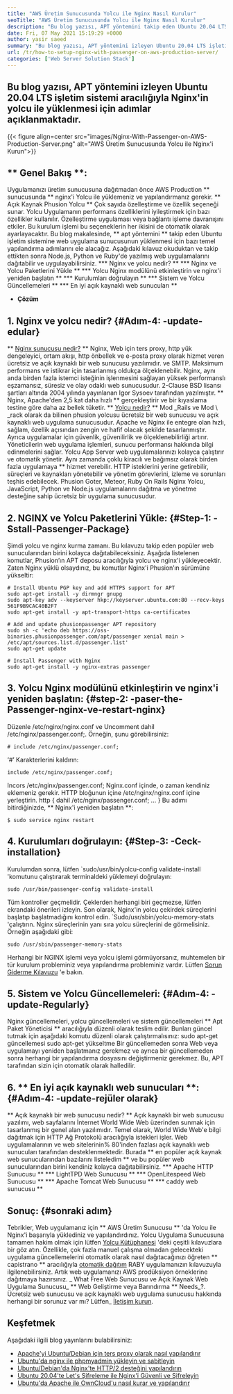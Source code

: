 ```yaml
---
title: "AWS Üretim Sunucusunda Yolcu ile Nginx Nasıl Kurulur" 
seoTitle: "AWS Üretim Sunucusunda Yolcu ile Nginx Nasıl Kurulur" 
description: "Bu blog yazısı, APT yöntemini takip eden Ubuntu 20.04 LTS işletim sistemi aracılığıyla Nginx'in yolcu ile kurulumu için adımlar açıklanmaktadır." 
date: Fri, 07 May 2021 15:19:29 +0000
author: yasir saeed
summary: "Bu blog yazısı, APT yöntemini izleyen Ubuntu 20.04 LTS işletim sistemi üzerinden yolcu ile Nginx'in yüklenmesi için adımlar açıklanmaktadır." 
url: /tr/how-to-setup-nginx-with-passenger-on-aws-production-server/
categories: ['Web Server Solution Stack']
---
```


## Bu blog yazısı, APT yöntemini izleyen Ubuntu 20.04 LTS işletim sistemi aracılığıyla Nginx'in yolcu ile yüklenmesi için adımlar açıklanmaktadır.

{{< figure align=center src="images/Nginx-With-Passenger-on-AWS-Production-Server.png" alt="AWS Üretim Sunucusunda Yolcu ile Nginx'i Kurun">}}


## ** Genel Bakış **:
Uygulamanızı üretim sunucusuna dağıtmadan önce AWS Production ** sunucusunda ** nginx'i Yolcu ile yüklemeniz ve yapılandırmanız gerekir.
** Açık Kaynak Phusion Yolcu ** Çok sayıda özelleştirme ve özellik seçeneği sunar. Yolcu Uygulamanın performans özelliklerini iyileştirmek için bazı özellikler kullanılır. Özelleştirme uygulaması veya bağlantı işleme davranışını etkiler. Bu kurulum işlemi bu seçeneklerin her ikisini de otomatik olarak ayarlayacaktır.
Bu blog makalesinde, ** apt yöntemini ** takip eden Ubuntu işletim sistemine web uygulama sunucusunun yüklenmesi için bazı temel yapılandırma adımlarını ele alacağız. Aşağıdaki kılavuz okuduktan ve takip ettikten sonra Node.js, Python ve Ruby'de yazılmış web uygulamalarını dağıtabilir ve uygulayabilirsiniz.
  *** Nginx ve yolcu nedir? **
  *** Nginx ve Yolcu Paketlerini Yükle **
  *** Yolcu Nginx modülünü etkinleştirin ve nginx'i yeniden başlatın **
  *** Kurulumları doğrulayın **
  *** Sistem ve Yolcu Güncellemeleri **
  *** En iyi açık kaynaklı web sunucuları **
  * **Çözüm**

## 1. Nginx ve yolcu nedir? {#Adım-4: -update-edular}
** [Nginx sunucusu nedir?][1] ** Nginx, Web için ters proxy, http yük dengeleyici, ortam akışı, http önbellek ve e-posta proxy olarak hizmet veren ücretsiz ve açık kaynaklı bir web sunucusu yazılımıdır. ve SMTP. Maksimum performans ve istikrar için tasarlanmış oldukça ölçeklenebilir. Nginx, aynı anda birden fazla istemci isteğinin işlenmesini sağlayan yüksek performanslı eşzamansız, süresiz ve olay odaklı web sunucusudur. 2-Clause BSD lisansı şartları altında 2004 yılında yayınlanan Igor Sysoev tarafından yazılmıştır. ** Nginx, Apache'den 2,5 kat daha hızlı ** gerçekleştirir ve bir kıyaslama testine göre daha az bellek tüketir.
** [Yolcu nedir?][2] ** Mod _Rails ve Mod \ _rack olarak da bilinen phusion yolcusu ücretsiz bir web sunucusu ve açık kaynaklı web uygulama sunucusudur. Apache ve Nginx ile entegre olan hızlı, sağlam, özellik açısından zengin ve hafif olacak şekilde tasarlanmıştır. Ayrıca uygulamalar için güvenlik, güvenilirlik ve ölçeklenebilirliği artırır. Yöneticilerin web uygulama işlemleri, sunucu performansı hakkında bilgi edinmelerini sağlar. Yolcu App Server web uygulamalarınızı kolayca çalıştırır ve otomatik yönetir. Aynı zamanda çoklu kiracılı ve bağımsız olarak birden fazla uygulamaya ** hizmet verebilir. HTTP isteklerini yerine getirebilir, süreçleri ve kaynakları yönetebilir ve yönetim görevlerini, izleme ve sorunları teşhis edebilecek. Phusion Goter, Meteor, Ruby On Rails Nginx Yolcu, JavaScript, Python ve Node.js uygulamalarını dağıtma ve yönetme desteğine sahip ücretsiz bir uygulama sunucusudur.

## 2. NGINX ve Yolcu Paketlerini Yükle: {#Step-1: -Sstall-Passenger-Package}
Şimdi yolcu ve nginx kurma zamanı. Bu kılavuzu takip eden popüler web sunucularından birini kolayca dağıtabileceksiniz. Aşağıda listelenen komutlar, Phusion’ın APT deposu aracılığıyla yolcu ve nginx'i yükleyecektir. Zaten Nginx yüklü olsaydınız, bu komutlar Nginx'i Phusion’ın sürümüne yükseltir:
```
# Install Ubuntu PGP key and add HTTPS support for APT
sudo apt-get install -y dirmngr gnupg
sudo apt-key adv --keyserver hkp://keyserver.ubuntu.com:80 --recv-keys 561F9B9CAC40B2F7
sudo apt-get install -y apt-transport-https ca-certificates

# Add and update phusionpassenger APT repository
sudo sh -c 'echo deb https://oss-binaries.phusionpassenger.com/apt/passenger xenial main > /etc/apt/sources.list.d/passenger.list'
sudo apt-get update

# Install Passenger with Nginx
sudo apt-get install -y nginx-extras passenger
```

## 3. Yolcu Nginx modülünü etkinleştirin ve nginx'i yeniden başlatın: {#step-2: -paser-the-Passenger-nginx-ve-restart-nginx}
Düzenle /etc/nginx/nginx.conf ve Uncomment dahil /etc/nginx/passenger.conf;. Örneğin, şunu görebilirsiniz:
```
# include /etc/nginx/passenger.conf;
```
‘#’ Karakterlerini kaldırın:
```
include /etc/nginx/passenger.conf;
```
Incors /etc/nginx/passenger.conf; Nginx.conf içinde, o zaman kendiniz eklemeniz gerekir. HTTP bloğunun içine /etc/nginx/nginx.conf içine yerleştirin.
http {
    dahil /etc/nginx/passenger.conf;
    ...
}
Bu adımı bitirdiğinizde, ** Nginx'i yeniden başlatın **:
```
$ sudo service nginx restart
```

## 4. Kurulumları doğrulayın: {#Step-3: -Ceck-installation}
Kurulumdan sonra, lütfen `sudo/usr/bin/yolcu-config validate-install 'komutunu çalıştırarak terminaldeki yüklemeyi doğrulayın:
```
sudo /usr/bin/passenger-config validate-install
```
Tüm kontroller geçmelidir. Çeklerden herhangi biri geçmezse, lütfen ekrandaki önerileri izleyin.
Son olarak, Nginx'in yolcu çekirdek süreçlerini başlatıp başlatmadığını kontrol edin. `Sudo/usr/sbin/yolcu-memory-stats 'çalıştırın. Nginx süreçlerinin yanı sıra yolcu süreçlerini de görmelisiniz. Örneğin aşağıdaki gibi:
```
sudo /usr/sbin/passenger-memory-stats
```
Herhangi bir NGINX işlemi veya yolcu işlemi görmüyorsanız, muhtemelen bir tür kurulum probleminiz veya yapılandırma probleminiz vardır. Lütfen [Sorun Giderme Kılavuzu][3] 'e bakın.

## 5. Sistem ve Yolcu Güncellemeleri: {#Adım-4: -update-Regularly}
Nginx güncellemeleri, yolcu güncellemeleri ve sistem güncellemeleri ** Apt Paket Yöneticisi ** aracılığıyla düzenli olarak teslim edilir. Bunları güncel tutmak için aşağıdaki komutu düzenli olarak çalıştırmalısınız:
sudo apt-get güncellemesi
sudo apt-get yükseltme
Bir güncellemeden sonra Web veya uygulamayı yeniden başlatmanız gerekmez ve ayrıca bir güncellemeden sonra herhangi bir yapılandırma dosyasını değiştirmeniz gerekmez. Bu, APT tarafından sizin için otomatik olarak halledilir.

## 6. ** En iyi açık kaynaklı web sunucuları **: {#Adım-4: -update-rejüler olarak}
** Açık kaynaklı bir web sunucusu nedir? ** Açık kaynaklı bir web sunucusu yazılımı, web sayfalarını İnternet World Wide Web üzerinden sunmak için tasarlanmış bir genel alan yazılımıdır. Temel olarak, World Wide Web'e bilgi dağıtmak için HTTP Ağ Protokolü aracılığıyla istekleri işler.
Web uygulamalarının ve web sitelerinin% 80'inden fazlası açık kaynaklı web sunucuları tarafından desteklenmektedir. Burada ** en popüler açık kaynak web sunucularından bazılarını listeledim ** ve bu popüler web sunucularından birini kendiniz kolayca dağıtabilirsiniz.
  *** Apache HTTP Sunucusu **
  *** LightTPD Web Sunucusu **
  *** OpenLitespeed Web Sunucusu **
  *** Apache Tomcat Web Sunucusu **
  *** caddy web sunucusu **

## [][4] Sonuç: {#sonraki adım}
Tebrikler, Web uygulamanız için ** AWS Üretim Sunucusu ** 'da Yolcu ile Nginx'i başarıyla yüklediniz ve yapılandırdınız. Yolcu Uygulama Sunucusuna tamamen hakim olmak için lütfen [Yolcu Kütüphanesi][5] 'deki çeşitli kılavuzlara bir göz atın. Özellikle, çok fazla manuel çalışma olmadan gelecekteki uygulama güncellemelerini otomatik olarak nasıl dağıtacağınızı öğreten ** capistrano ** aracılığıyla [otomatik dağıtım][6] RABY uygulamanızın kılavuzuyla ilgilenebilirsiniz. Artık web uygulamanızı AWS prodüksiyon örneklerine dağıtmaya hazırsınız.
_ What Free Web Sunucusu ve Açık Kaynak Web Uygulama Sunucusu_ ** Web Geliştirme veya Barındırma ** Needs_?. Ücretsiz web sunucusu ve açık kaynaklı web uygulama sunucusu hakkında herhangi bir sorunuz var mı? Lütfen_ [İletişim kurun][7].

## Keşfetmek
Aşağıdaki ilgili blog yayınlarını bulabilirsiniz:
  * [Apache'yi Ubuntu/Debian için ters proxy olarak nasıl yapılandırır][8]
  * [Ubuntu'da nginx ile phpmyadmin yükleyin ve sabitleyin][9]
  * [Ubuntu/Debian'da Nginx'te HTTP/2 desteğini yapılandırın][10]
  * [Ubuntu 20.04'te Let's Şifreleme ile Nginx'i Güvenli ve Şifreleyin][11]
  * [Ubuntu'da Apache ile OwnCloud'u nasıl kurar ve yapılandırır][12]

  
[1]: http://nginx.com/
[2]: https://www.phusionpassenger.com/
[3]: https://www.phusionpassenger.com/library/admin/nginx/troubleshooting/
[4]: https://www.phusionpassenger.com/library/walkthroughs/deploy/ruby/aws/nginx/oss/xenial/install_passenger.html#next-step
[5]: https://www.phusionpassenger.com/library/#guides
[6]: https://www.phusionpassenger.com/library/deploy/nginx/automating_app_updates/ruby/
[7]: mailto:yasir.saeed@aspose.com
[8]: https://blog.containerize.com/web-server-solution-stack/how-to-configure-apache-as-a-reverse-proxy-for-ubuntudebian/
[9]: https://blog.containerize.com/web-server-solution-stack/how-to-install-and-secure-phpmyadmin-with-nginx-on-ubuntu/
[10]: https://blog.containerize.com/web-server-solution-stack/how-to-configure-http2-support-in-nginx-on-ubuntudebian/
[11]: https://blog.containerize.com/web-server-solution-stack/how-to-secure-nginx-with-letsencrypt-on-ubuntu-20-04/
[12]: https://blog.containerize.com/backup-and-sync-software/how-to-install-and-configure-owncloud-with-apache-on-ubuntu/
